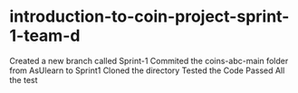 # introduction-to-coin-project-sprint-1-team-d
Created a new branch called Sprint-1
Commited the coins-abc-main folder from AsUlearn to Sprint1
Cloned the directory
Tested the Code
Passed All the test
